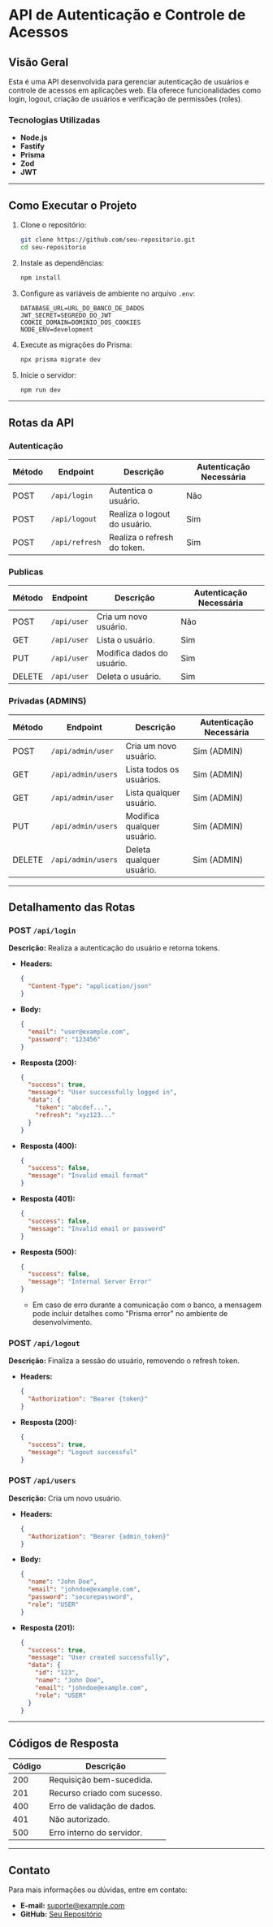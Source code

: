 # API de Autenticação e Controle de Acessos

## Visão Geral

Esta é uma API desenvolvida para gerenciar autenticação de usuários e controle de acessos em aplicações web. Ela oferece funcionalidades como login, logout, criação de usuários e verificação de permissões (roles).

### Tecnologias Utilizadas

- **Node.js**
- **Fastify**
- **Prisma**
- **Zod**
- **JWT**

---

## Como Executar o Projeto

1. Clone o repositório:

   ```bash
   git clone https://github.com/seu-repositorio.git
   cd seu-repositorio
   ```

2. Instale as dependências:

   ```bash
   npm install
   ```

3. Configure as variáveis de ambiente no arquivo `.env`:

   ```env
   DATABASE_URL=URL_DO_BANCO_DE_DADOS
   JWT_SECRET=SEGREDO_DO_JWT
   COOKIE_DOMAIN=DOMINIO_DOS_COOKIES
   NODE_ENV=development
   ```

4. Execute as migrações do Prisma:

   ```bash
   npx prisma migrate dev
   ```

5. Inicie o servidor:
   ```bash
   npm run dev
   ```

---

## Rotas da API

### Autenticação

| Método | Endpoint       | Descrição                    | Autenticação Necessária |
| ------ | -------------- | ---------------------------- | ----------------------- |
| POST   | `/api/login`   | Autentica o usuário.         | Não                     |
| POST   | `/api/logout`  | Realiza o logout do usuário. | Sim                     |
| POST   | `/api/refresh` | Realiza o refresh do token.  | Sim                     |

### Publicas

| Método | Endpoint    | Descrição                  | Autenticação Necessária |
| ------ | ----------- | -------------------------- | ----------------------- |
| POST   | `/api/user` | Cria um novo usuário.      | Não                     |
| GET    | `/api/user` | Lista o usuário.           | Sim                     |
| PUT    | `/api/user` | Modifica dados do usuário. | Sim                     |
| DELETE | `/api/user` | Deleta o usuário.          | Sim                     |

### Privadas (ADMINS)

| Método | Endpoint           | Descrição                  | Autenticação Necessária |
| ------ | ------------------ | -------------------------- | ----------------------- |
| POST   | `/api/admin/user`  | Cria um novo usuário.      | Sim (ADMIN)             |
| GET    | `/api/admin/users` | Lista todos os usuários.   | Sim (ADMIN)             |
| GET    | `/api/admin/user`  | Lista qualquer usuário.    | Sim (ADMIN)             |
| PUT    | `/api/admin/users` | Modifica qualquer usuário. | Sim (ADMIN)             |
| DELETE | `/api/admin/users` | Deleta qualquer usuário.   | Sim (ADMIN)             |

---

## Detalhamento das Rotas

### POST `/api/login`

**Descrição:** Realiza a autenticação do usuário e retorna tokens.

- **Headers:**
  ```json
  {
    "Content-Type": "application/json"
  }
  ```
- **Body:**
  ```json
  {
    "email": "user@example.com",
    "password": "123456"
  }
  ```
- **Resposta (200):**
  ```json
  {
    "success": true,
    "message": "User successfully logged in",
    "data": {
      "token": "abcdef...",
      "refresh": "xyz123..."
    }
  }
  ```
- **Resposta (400):**
  ```json
  {
    "success": false,
    "message": "Invalid email format"
  }
  ```
- **Resposta (401):**
  ```json
  {
    "success": false,
    "message": "Invalid email or password"
  }
  ```
- **Resposta (500):**
  ```json
  {
    "success": false,
    "message": "Internal Server Error"
  }
  ```
  - Em caso de erro durante a comunicação com o banco, a mensagem pode incluir detalhes como "Prisma error" no ambiente de desenvolvimento.

### POST `/api/logout`

**Descrição:** Finaliza a sessão do usuário, removendo o refresh token.

- **Headers:**
  ```json
  {
    "Authorization": "Bearer {token}"
  }
  ```
- **Resposta (200):**
  ```json
  {
    "success": true,
    "message": "Logout successful"
  }
  ```

### POST `/api/users`

**Descrição:** Cria um novo usuário.

- **Headers:**
  ```json
  {
    "Authorization": "Bearer {admin_token}"
  }
  ```
- **Body:**
  ```json
  {
    "name": "John Doe",
    "email": "johndoe@example.com",
    "password": "securepassword",
    "role": "USER"
  }
  ```
- **Resposta (201):**
  ```json
  {
    "success": true,
    "message": "User created successfully",
    "data": {
      "id": "123",
      "name": "John Doe",
      "email": "johndoe@example.com",
      "role": "USER"
    }
  }
  ```

---

## Códigos de Resposta

| Código | Descrição                   |
| ------ | --------------------------- |
| 200    | Requisição bem-sucedida.    |
| 201    | Recurso criado com sucesso. |
| 400    | Erro de validação de dados. |
| 401    | Não autorizado.             |
| 500    | Erro interno do servidor.   |

---

## Contato

Para mais informações ou dúvidas, entre em contato:

- **E-mail:** suporte@example.com
- **GitHub:** [Seu Repositório](https://github.com/seu-repositorio)
